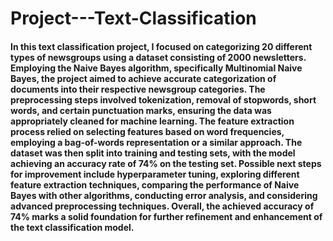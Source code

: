 # Project---Text-Classification
#### In this text classification project, I focused on categorizing 20 different types of newsgroups using a dataset consisting of 2000 newsletters. Employing the Naive Bayes algorithm, specifically Multinomial Naive Bayes, the project aimed to achieve accurate categorization of documents into their respective newsgroup categories. The preprocessing steps involved tokenization, removal of stopwords, short words, and certain punctuation marks, ensuring the data was appropriately cleaned for machine learning. The feature extraction process relied on selecting features based on word frequencies, employing a bag-of-words representation or a similar approach. The dataset was then split into training and testing sets, with the model achieving an accuracy rate of 74% on the testing set. Possible next steps for improvement include hyperparameter tuning, exploring different feature extraction techniques, comparing the performance of Naive Bayes with other algorithms, conducting error analysis, and considering advanced preprocessing techniques. Overall, the achieved accuracy of 74% marks a solid foundation for further refinement and enhancement of the text classification model.
